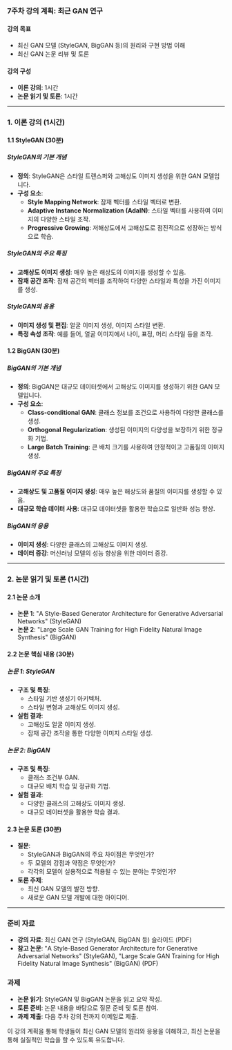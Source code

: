 ### 7주차 강의 계획: 최근 GAN 연구

#### 강의 목표
- 최신 GAN 모델 (StyleGAN, BigGAN 등)의 원리와 구현 방법 이해
- 최신 GAN 논문 리뷰 및 토론

#### 강의 구성
- **이론 강의**: 1시간
- **논문 읽기 및 토론**: 1시간

---

### 1. 이론 강의 (1시간)

#### 1.1 StyleGAN (30분)

##### StyleGAN의 기본 개념
- **정의**: StyleGAN은 스타일 트랜스퍼와 고해상도 이미지 생성을 위한 GAN 모델입니다.
- **구성 요소**:
  - **Style Mapping Network**: 잠재 벡터를 스타일 벡터로 변환.
  - **Adaptive Instance Normalization (AdaIN)**: 스타일 벡터를 사용하여 이미지의 다양한 스타일 조작.
  - **Progressive Growing**: 저해상도에서 고해상도로 점진적으로 성장하는 방식으로 학습.

##### StyleGAN의 주요 특징
- **고해상도 이미지 생성**: 매우 높은 해상도의 이미지를 생성할 수 있음.
- **잠재 공간 조작**: 잠재 공간의 벡터를 조작하여 다양한 스타일과 특성을 가진 이미지를 생성.

##### StyleGAN의 응용
- **이미지 생성 및 편집**: 얼굴 이미지 생성, 이미지 스타일 변환.
- **특정 속성 조작**: 예를 들어, 얼굴 이미지에서 나이, 표정, 머리 스타일 등을 조작.

#### 1.2 BigGAN (30분)

##### BigGAN의 기본 개념
- **정의**: BigGAN은 대규모 데이터셋에서 고해상도 이미지를 생성하기 위한 GAN 모델입니다.
- **구성 요소**:
  - **Class-conditional GAN**: 클래스 정보를 조건으로 사용하여 다양한 클래스를 생성.
  - **Orthogonal Regularization**: 생성된 이미지의 다양성을 보장하기 위한 정규화 기법.
  - **Large Batch Training**: 큰 배치 크기를 사용하여 안정적이고 고품질의 이미지 생성.

##### BigGAN의 주요 특징
- **고해상도 및 고품질 이미지 생성**: 매우 높은 해상도와 품질의 이미지를 생성할 수 있음.
- **대규모 학습 데이터 사용**: 대규모 데이터셋을 활용한 학습으로 일반화 성능 향상.

##### BigGAN의 응용
- **이미지 생성**: 다양한 클래스의 고해상도 이미지 생성.
- **데이터 증강**: 머신러닝 모델의 성능 향상을 위한 데이터 증강.

---

### 2. 논문 읽기 및 토론 (1시간)

#### 2.1 논문 소개
- **논문 1**: "A Style-Based Generator Architecture for Generative Adversarial Networks" (StyleGAN)
- **논문 2**: "Large Scale GAN Training for High Fidelity Natural Image Synthesis" (BigGAN)

#### 2.2 논문 핵심 내용 (30분)

##### 논문 1: StyleGAN
- **구조 및 특징**:
  - 스타일 기반 생성기 아키텍처.
  - 스타일 변형과 고해상도 이미지 생성.
- **실험 결과**:
  - 고해상도 얼굴 이미지 생성.
  - 잠재 공간 조작을 통한 다양한 이미지 스타일 생성.

##### 논문 2: BigGAN
- **구조 및 특징**:
  - 클래스 조건부 GAN.
  - 대규모 배치 학습 및 정규화 기법.
- **실험 결과**:
  - 다양한 클래스의 고해상도 이미지 생성.
  - 대규모 데이터셋을 활용한 학습 결과.

#### 2.3 논문 토론 (30분)
- **질문**:
  - StyleGAN과 BigGAN의 주요 차이점은 무엇인가?
  - 두 모델의 강점과 약점은 무엇인가?
  - 각각의 모델이 실용적으로 적용될 수 있는 분야는 무엇인가?
- **토론 주제**:
  - 최신 GAN 모델의 발전 방향.
  - 새로운 GAN 모델 개발에 대한 아이디어.

---

### 준비 자료
- **강의 자료**: 최신 GAN 연구 (StyleGAN, BigGAN 등) 슬라이드 (PDF)
- **참고 논문**: "A Style-Based Generator Architecture for Generative Adversarial Networks" (StyleGAN), "Large Scale GAN Training for High Fidelity Natural Image Synthesis" (BigGAN) (PDF)

### 과제
- **논문 읽기**: StyleGAN 및 BigGAN 논문을 읽고 요약 작성.
- **토론 준비**: 논문 내용을 바탕으로 질문 준비 및 토론 참여.
- **과제 제출**: 다음 주차 강의 전까지 이메일로 제출.

이 강의 계획을 통해 학생들이 최신 GAN 모델의 원리와 응용을 이해하고, 최신 논문을 통해 실질적인 학습을 할 수 있도록 유도합니다.